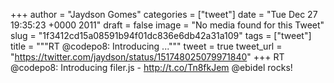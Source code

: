 
+++
author = "Jaydson Gomes"
categories = ["tweet"]
date = "Tue Dec 27 19:35:23 +0000 2011"
draft = false
image = "No media found for this Tweet"
slug = "1f3412cd15a08591b94f01dc836e6db42a31a109"
tags = ["tweet"]
title = """RT @codepo8: Introducing ..."""
tweet = true
tweet_url = "https://twitter.com/jaydson/status/151748025079971840"
+++
RT @codepo8: Introducing filer.js - http://t.co/Tn8fkJem @ebidel rocks!
